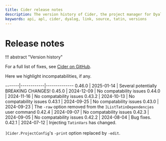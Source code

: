```yaml
---
title: Cider release notes
description: The version history of Cider, the project manager for Dyalog APL software authors.
keywords: api, apl, cider, dyalog, link, source, tatin, versions
---
```

# Release notes


!!! abstract "Version history"

For a full list of fixes, see [Cider on GitHub](https://github.com/aplteam/Cider/releases).

Here we highlight incompatabilities, if any.

<style>
  .nowrap {
    white-space: nowrap;
  }
</style>

-------|------------|--------------
0.46.0 | 2025-01-14 | Several potentially BREAKING CHANGES!
0.45.0 | 2024-12-09 | No compatability issues
0.44.0 | 2024-11-16 | No compatability issues
0.43.2 | 2024-10-13 | No compatability issues
0.43.1 | 2024-09-25 | No compatability issues
0.43.0 | 2024-09-23 | The `-raw` option removed from the `]ListTatinDependencies` user command
0.42.4 | 2024-09-07 | No compatability issues
0.42.3 | 2024-09-05 | No compatability issues
0.42.2 | <span class="nowrap">2024-08-04</span> | Bug fixes.
0.42.1 | 2024-07-12 | Injecting `TatinVars` has changed.<br><br>`]Cider.ProjectConfig`'s `-print` option replaced by `-edit`.














